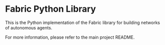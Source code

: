 # Fabric Python Library

This is the Python implementation of the Fabric library for building networks of autonomous agents.

For more information, please refer to the main project README.
